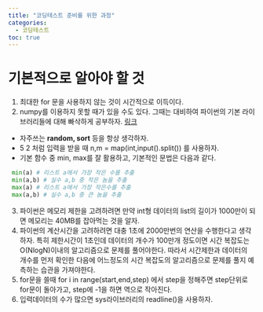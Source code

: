 ```yaml
---
title: "코딩테스트 준비를 위한 과정"
categories:
  - 코딩테스트
toc: true
---
```


# 기본적으로 알아야 할 것
1. 최대한 for 문을 사용하지 않는 것이 시간적으로 이득이다.
2. numpy를 이용하지 못할 때가 있을 수도 있다. 그때는 대비하여 파이썬의 
기본 라이브러리들에 대해 빠삭하게 공부하자. [링크](https://docs.python.org/ko/3.8/library/index.html)
 * 자주쓰는 **random, sort** 등을 항상 생각하자.
 * 5 2 처럼 입력을 받을 때 n,m = map(int,input().split()) 를 사용하자.
 * 기본 함수 중 min, max를 잘 활용하고, 기본적인 문법은 다음과 같다. 
 ```python
  min(a) # 리스트 a에서 가장 작은 수를 추출
  min(a,b) # 실수 a,b 중 작은 놈을 추출
  max(a) # 리스트 a에서 가장 작은수를 추출
  max(a,b) # 실수 a,b 중 큰 놈을 추출
 ```
 
3. 파이썬은 메모리 제한을 고려하려면 만약 int형 데이터의 list의 길이가 1000만이 되면 메모리는 40MB를 잡아먹는 것을 알자.
4. 파이썬의 계산시간을 고려하려면 대충 1초에 2000만번의 연산을 수행한다고 생각하자. 특히 제한시간이 1초인데 데이터의 개수가 100만개 정도이면 시간 복잡도는 O(NlogN)이내의 알고리즘으로 문제를 풀어야한다. 따라서 시간제한과 데이터의 개수를 먼저 확인한 다음에 어느정도의 시간 복잡도의 알고리즘으로 문제를 풀지 예측하는 습관을 가져야한다.
5. for문을 쓸때 for i in range(start,end,step) 에서 step을 정해주면 step단위로 for문이 돌아가고, step에 -1을 하면 역으로 작아진다.
6. 입력데이터의 수가 많으면 sys라이브러리의 readline()을 사용하자.
